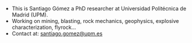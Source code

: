 - This is Santiago Gómez a PhD researcher at Universidad Politécnica de Madrid (UPM).
- Working on mining, blasting, rock mechanics, geophysics, explosive characterization, flyrock...
- Contact at: santiago.gomez@upm.es

<!---
Santiago-GomezM/Santiago-GomezM is a ✨ special ✨ repository because its `README.md` (this file) appears on your GitHub profile.
You can click the Preview link to take a look at your changes.
--->
